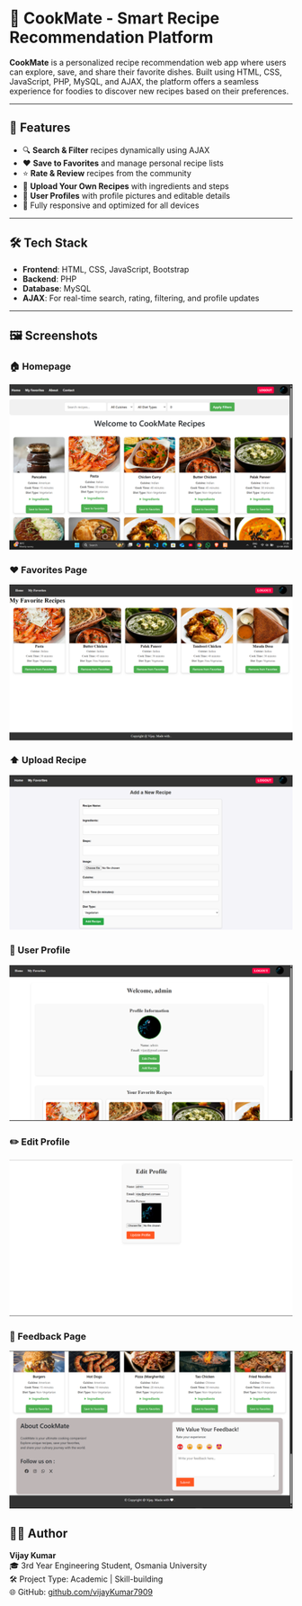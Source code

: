 # 🍳 CookMate - Smart Recipe Recommendation Platform

**CookMate** is a personalized recipe recommendation web app where users can explore, save, and share their favorite dishes.
  Built using HTML, CSS, JavaScript, PHP, MySQL, and AJAX, the platform offers a seamless experience for foodies to discover new recipes based on their preferences.

---

## 🚀 Features

- 🔍 **Search & Filter** recipes dynamically using AJAX
- ❤️ **Save to Favorites** and manage personal recipe lists
- ⭐ **Rate & Review** recipes from the community
- 📝 **Upload Your Own Recipes** with ingredients and steps
- 👤 **User Profiles** with profile pictures and editable details
- 📱 Fully responsive and optimized for all devices

---

## 🛠️ Tech Stack

- **Frontend**: HTML, CSS, JavaScript, Bootstrap
- **Backend**: PHP
- **Database**: MySQL
- **AJAX**: For real-time search, rating, filtering, and profile updates

---

## 🖼️ Screenshots

### 🏠 Homepage
![Homepage](assets/homepage.png)

### ❤️ Favorites Page
![Favorites](assets/favorites.png)

### ⬆️ Upload Recipe
![Upload](assets/adding_recipe.png)

### 👤 User Profile  
![User Profile](assets/user_profile.png)

### ✏️ Edit Profile  
![Edit Profile](assets/edit_profile.png)

### 💬 Feedback Page  
![Feedback](assets/feedback.png)

## 🙋‍♂️ Author

**Vijay Kumar**  
🎓 3rd Year Engineering Student, Osmania University  
🛠️ Project Type: Academic | Skill-building  
🌐 GitHub: [github.com/vijayKumar7909](https://github.com/vijayKumar7909)


